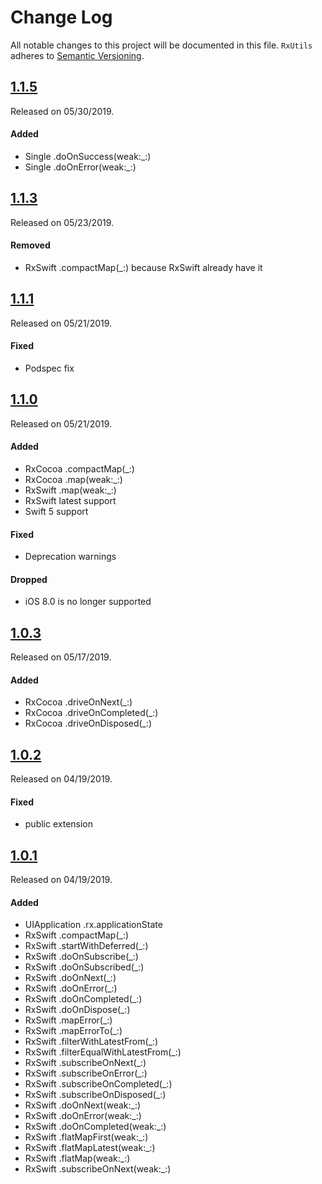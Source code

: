 # Change Log
All notable changes to this project will be documented in this file.
`RxUtils` adheres to [Semantic Versioning](http://semver.org/).


## [1.1.5](https://github.com/APUtils/RxUtils/releases/tag/1.1.5)
Released on 05/30/2019.

#### Added
- Single .doOnSuccess(weak:_:)
- Single .doOnError(weak:_:)


## [1.1.3](https://github.com/APUtils/RxUtils/releases/tag/1.1.3)
Released on 05/23/2019.

#### Removed
- RxSwift .compactMap(_:) because RxSwift already have it



## [1.1.1](https://github.com/APUtils/RxUtils/releases/tag/1.1.1)
Released on 05/21/2019.

#### Fixed
- Podspec fix


## [1.1.0](https://github.com/APUtils/RxUtils/releases/tag/1.1.0)
Released on 05/21/2019.

#### Added
- RxCocoa .compactMap(_:)
- RxCocoa .map(weak:_:)
- RxSwift .map(weak:_:)
- RxSwift latest support
- Swift 5 support

#### Fixed
- Deprecation warnings

#### Dropped
- iOS 8.0 is no longer supported


## [1.0.3](https://github.com/APUtils/RxUtils/releases/tag/1.0.3)
Released on 05/17/2019.

#### Added
- RxCocoa .driveOnNext(_:)
- RxCocoa .driveOnCompleted(_:)
- RxCocoa .driveOnDisposed(_:)


## [1.0.2](https://github.com/APUtils/RxUtils/releases/tag/1.0.2)
Released on 04/19/2019.

#### Fixed
- public extension


## [1.0.1](https://github.com/APUtils/RxUtils/releases/tag/1.0.1)
Released on 04/19/2019.

#### Added
- UIApplication .rx.applicationState
- RxSwift .compactMap(_:)
- RxSwift .startWithDeferred(_:)
- RxSwift .doOnSubscribe(_:)
- RxSwift .doOnSubscribed(_:)
- RxSwift .doOnNext(_:)
- RxSwift .doOnError(_:)
- RxSwift .doOnCompleted(_:)
- RxSwift .doOnDispose(_:)
- RxSwift .mapError(_:)
- RxSwift .mapErrorTo(_:)
- RxSwift .filterWithLatestFrom(_:)
- RxSwift .filterEqualWithLatestFrom(_:)
- RxSwift .subscribeOnNext(_:)
- RxSwift .subscribeOnError(_:)
- RxSwift .subscribeOnCompleted(_:)
- RxSwift .subscribeOnDisposed(_:)
- RxSwift .doOnNext(weak:_:)
- RxSwift .doOnError(weak:_:)
- RxSwift .doOnCompleted(weak:_:)
- RxSwift .flatMapFirst(weak:_:)
- RxSwift .flatMapLatest(weak:_:)
- RxSwift .flatMap(weak:_:)
- RxSwift .subscribeOnNext(weak:_:)
